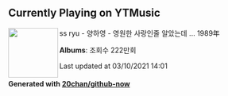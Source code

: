 ## Currently Playing on YTMusic

[<img align="left" width="100" src="https://i.ytimg.com/vi/bgSOzmhSjJs/hqdefault.jpg?sqp=-oaymwEWCMACELQBIAQqCghQEJADGFogjgJIWg&rs">](https://music.youtube.com/watch?v=bgSOzmhSjJs)

ss ryu - 양하영 - 영원한 사랑인줄 알았는데 ... 1989年

**Albums**: 조회수 222만회

Last updated at 03/10/2021 14:01

#### Generated with [20chan/github-now](https://github.com/20chan/github-now)


<!--
**20chan/20chan** is a ✨ _special_ ✨ repository because its `README.md` (this file) appears on your GitHub profile.

Here are some ideas to get you started:

- 🔭 I’m currently working on ...
- 🌱 I’m currently learning ...
- 👯 I’m looking to collaborate on ...
- 🤔 I’m looking for help with ...
- 💬 Ask me about ...
- 📫 How to reach me: ...
- 😄 Pronouns: ...
- ⚡ Fun fact: ...
-->
